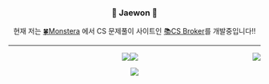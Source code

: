 
<div align="center">

### 🐾 Jaewon 🐾
현재 저는 <a href="https://github.com/SW13-Monstera">🍀Monstera</a> 에서 CS 문제풀이 사이트인 <a href="https://csbroker.io/">📚CS Broker</a>를 개발중입니다!!<br>

  ---
  <img align="right" src="https://github-readme-stats.vercel.app/api/top-langs/?username=ekzm8523&theme=dracula&hide=Procfile&layout=compact&langs_count=6"/>
  
  <a href="https://github.com/ekzm8523"><img src="https://hits.seeyoufarm.com/api/count/incr/badge.svg?url=https%3A%2F%2Fgithub.com%2Fekzm8523&count_bg=%23000000&title_bg=%23000000&icon=github.svg&icon_color=%23E7E7E7&title=GitHub&edge_flat=false)"/></a><a href="https://solved.ac/profile/ekzm8523"><img src="http://mazassumnida.wtf/api/mini/generate_badge?boj=ekzm8523"/></a>

  <a href="https://velog-readme-stats.vercel.app/api/redirect?name=ekzm8523"><img src="https://velog-readme-stats.vercel.app/api?name=ekzm8523&color=dark"></a>

  <br>
 
</div>
